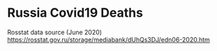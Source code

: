 # Russia Covid19 Deaths


Rosstat data source (June 2020) https://rosstat.gov.ru/storage/mediabank/dUhQs3DJ/edn06-2020.htm
